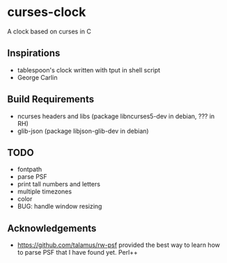 curses-clock
============

A clock based on curses in C

Inspirations
------------

* tablespoon's clock written with tput in shell script
* George Carlin

Build Requirements
------------------

* ncurses headers and libs (package libncurses5-dev in debian, ??? in RH)
* glib-json (package libjson-glib-dev in debian)

TODO
----

* fontpath
* parse PSF
* print tall numbers and letters
* multiple timezones
* color
* BUG: handle window resizing

Acknowledgements
----------------
* https://github.com/talamus/rw-psf provided the best way to learn how to parse PSF that I have found yet.  Perl++
